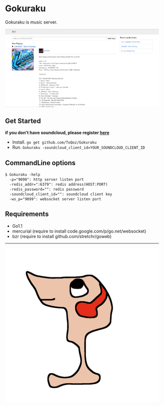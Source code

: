 # Gokuraku

Gokuraku is music server.

![Screenshot](https://github.com/ToQoz/Gokuraku/raw/master/screenshot.png)

## Get Started

**if you don't have soundcloud, please register [here](http://soundcloud.com/you/apps/new)**

- Install. `go get github.com/ToQoz/Gokuraku`
- Run. `Gokuraku -soundcloud_client_id=YOUR_SOUNDCLOUD_CLIENT_ID`

## CommandLine options

```
$ Gokuraku -help
  -p="9090": http server listen port
  -redis_addr=":6379": redis address(HOST:PORT)
  -redis_password="": redis password
  -soundcloud_client_id="": soundcloud client key
  -ws_p="9099": websocket server listen port
```

## Requirements

- Go1.1
- mercurial (require to install code.google.com/p/go.net/websocket)
- bzr (require to install github.com/stretchr/goweb)

---

![Logo](https://github.com/ToQoz/Gokuraku/raw/master/logo.png)
